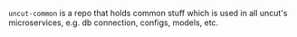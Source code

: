 `uncut-common` is a repo that holds common stuff which is used in all uncut's microservices, e.g. db connection, configs, models, etc.
